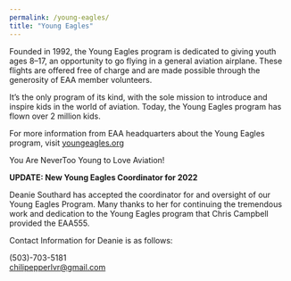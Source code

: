 ```yaml
---
permalink: /young-eagles/
title: "Young Eagles"
---
```


Founded in 1992, the Young Eagles program is dedicated to giving youth ages 8–17, an opportunity to go flying in a general aviation airplane.
These flights are offered free of charge and are made possible through the generosity of EAA member volunteers.

It’s the only program of its kind, with the sole mission to introduce and inspire kids in the world of aviation.
Today, the Young Eagles program has flown over 2 million kids. 

For more information from EAA headquarters about the Young Eagles program, visit [youngeagles.org][1]

You Are NeverToo Young to Love Aviation!

**UPDATE: New Young Eagles Coordinator for 2022**

Deanie Southard has accepted the coordinator for and oversight of our Young Eagles Program. 
Many thanks to her for continuing the tremendous work and dedication to the Young Eagles program that
Chris Campbell provided the EAA555. 

Contact Information for Deanie is as follows:

(503)-703-5181<br />
chilipepperlvr@gmail.com

[1]: https://youngeagles.org